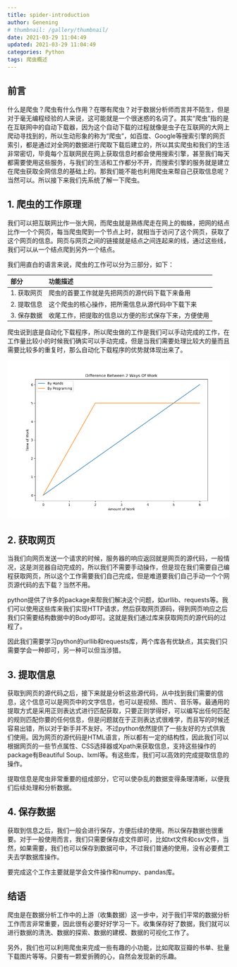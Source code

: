 ```yaml
---
title: spider-introduction
author: Genening
# thumbnail: /gallery/thumbnail/
date: 2021-03-29 11:04:49
updated: 2021-03-29 11:04:49
categories: Python
tags: 爬虫概述
---
```


## 前言
什么是爬虫？爬虫有什么作用？在哪有爬虫？对于数据分析师而言并不陌生，但是对于毫无编程经验的人来说，这可能就是一个很迷惑的名词了。其实“爬虫”指的是在互联网中的自动下载器，因为这个自动下载的过程就像是虫子在互联网的大网上爬动寻找到的，所以生动形象的称为“爬虫”，如百度、Google等搜索引擎的网页索引，都是通过对全网的数据进行爬取下载后建立的，所以其实爬虫和我们的生活非常密切，毕竟每个互联网民在网上获取信息时都会使用搜索引擎，甚至我们每天都需要使用这些服务，与我们的生活和工作都分不开，而搜索引擎的服务就是建立在爬虫获取全网信息的基础上的。那我们能不能也利用爬虫来帮自己获取信息呢？当然可以。所以接下来我们先系统了解一下爬虫。

<!--more-->

## 1. 爬虫的工作原理
我们可以把互联网比作一张大网，而爬虫就是熟练爬走在网上的蜘蛛，把网的结点比作一个个网页，每当爬虫爬到一个节点上时，就相当于访问了这个网页，获取了这个网页的信息。网页与网页之间的链接就是结点之间连起来的线，通过这些线，我们可以从一个结点爬到另外一个结点。

我们用直白的语言来说，爬虫的工作可以分为三部分，如下：

|部分|功能描述|
|:----|:----|
|1. 获取网页|爬虫的首要工作就是先把网页的源代码下载下来备用|
|2. 提取信息|这个爬虫的核心操作，把所需信息从源代码中下载下来|
|3. 保存数据|收尾工作，把提取的信息以方便的形式保存下来，方便使用|

爬虫说到底是自动化下载程序，所以爬虫做的工作是我们可以手动完成的工作，在工作量比较小的时候我们确实可以手动完成，但是当我们需要处理比较大的量而且需要比较多的重复时，那么自动化下载程序的优势就体现出来了。

![comparation](spider-introduction/comparation.png)

## 2. 获取网页
当我们向网页发送一个请求的时候，服务器的响应返回就是网页的源代码，一般情况，这是浏览器自动完成的，所以我们不需要手动操作，但是现在我们需要自己编程获取网页，所以这个工作需要我们自己完成，但是难道要我们自己手动一个个网页源代码的去下载？当然不用。

python提供了许多的package来帮我们解决这个问题，如urllib、requests等。我们可以使用这些库来我们实现HTTP请求，然后获取网页源码，得到网页响应之后我们只需要结构数据中的Body即可。这就是我们通过库来获取网页的源代码的过程了。

因此我们需要学习python的urllib和requests库，两个库各有优缺点，其实我们只需要学会一种即可，另一种可以但当涉猎。

## 3. 提取信息
获取到网页的源代码之后，接下来就是分析这些源代码，从中找到我们需要的信息，这个信息可以是网页中的文字信息，也可以是视频、图片、音乐等。最通用的提取方式是采用正则表达式进行匹配获取，只要正则学得好，可以编写出任何匹配的规则匹配你要的任何信息，但是问题就在于正则表达式很难学，而且写的时候还容易出错，所以对于新手并不友好。不过python依然提供了一些友好的方式供我们使用。因为网页的源代码是HTML语言，所以都有一定的结构性，因此我们可以根据网页的一些节点属性、CSS选择器或Xpath来获取信息，支持这些操作的package有Beautiful Soup、lxml等。有这些库，我们可以高效的完成提取信息的操作。

提取信息是爬虫非常重要的组成部分，它可以使杂乱的数据变得条理清晰，以便我们后续处理和分析数据。

## 4. 保存数据
获取到信息之后，我们一般会进行保存，方便后续的使用。所以保存数据也很重要。对于一般使用而言，我们只需要保存成文件即可，比如txt文件和csv文件，当然，如果需要，我们也可以保存到数据可中，不过我们普通的使用，没有必要费工夫去学数据库操作。

要完成这个工作主要就是学会文件操作和numpy、pandas库。

## 结语
爬虫是在数据分析工作中的上游（收集数据）这一步中，对于我们平常的数据分析工作而言非常重要，因此很有必要好好学习一下。收集保存好了数据，我们就可以进行数据的清洗、数据的探索、数据的建模、数据的可视化工作了。

另外，我们也可以利用爬虫来完成一些有趣的小功能，比如爬取豆瓣的书单、批量下载图片等等。只要有一颗爱折腾的心，自然会发现新的乐趣。
